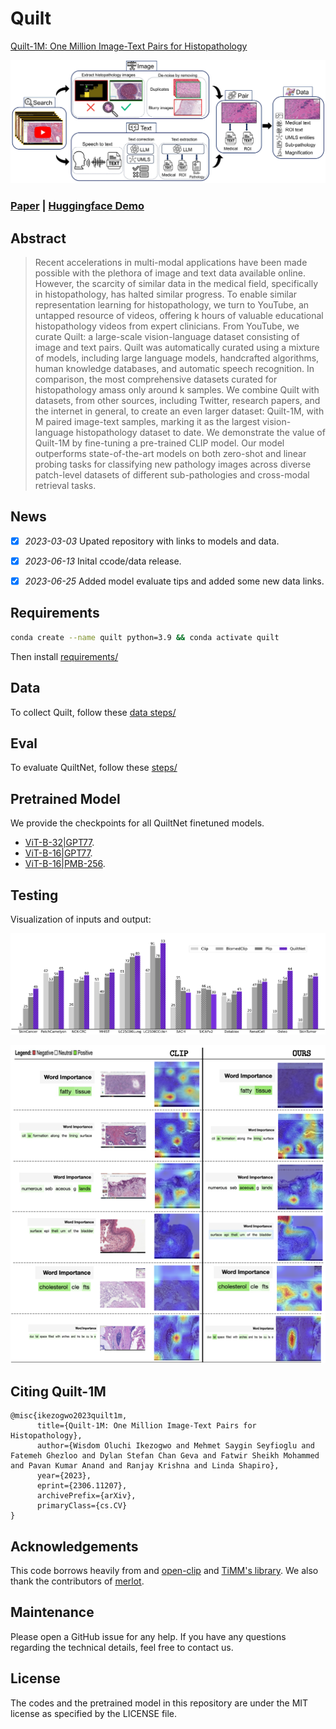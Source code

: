 # Quilt
[Quilt-1M: One Million Image-Text Pairs for Histopathology](https://quilt1m.github.io/)

![teaser](aux/quilt_main_img.jpeg "teaser")

### [Paper](https://arxiv.org/pdf/2306.11207.pdf) | [Huggingface Demo](https://huggingface.co/wisdomik/QuiltNet-B-32) 


## Abstract
>Recent accelerations in multi-modal applications have been made possible with the plethora of image and text data available online. However, the scarcity of similar data in the medical field, specifically in histopathology, has halted similar progress. To enable similar representation learning for histopathology, we turn to YouTube, an untapped resource of videos, offering k hours of valuable educational histopathology videos from expert clinicians. From YouTube, we curate Quilt: a large-scale vision-language dataset consisting of image and text pairs. Quilt was automatically curated using a mixture of models, including large language models, handcrafted algorithms, human knowledge databases, and automatic speech recognition. In comparison, the most comprehensive datasets curated for histopathology amass only around k samples. We combine Quilt with datasets, from other sources, including Twitter, research papers, and the internet in general, to create an even larger dataset: Quilt-1M, with M paired image-text samples, marking it as the largest vision-language histopathology dataset to date. We demonstrate the value of Quilt-1M by fine-tuning a pre-trained CLIP model. Our model outperforms state-of-the-art models on both zero-shot and linear probing tasks for classifying new pathology images across diverse patch-level datasets of different sub-pathologies and cross-modal retrieval tasks.
>
## News
- [x] *2023-03-03* Upated repository with links to models and data.
- [x] *2023-06-13* Inital ccode/data release.
- [x] *2023-06-25* Added model evaluate tips and added some new data links.



## Requirements
```bash
conda create --name quilt python=3.9 && conda activate quilt
```
Then install [requirements/](data/requirements.txt)


## Data
To collect Quilt, follow these [data steps/](data/README.md)


## Eval
To evaluate QuiltNet, follow these [steps/](eval/README.md)



## Pretrained Model
We provide the checkpoints for all QuiltNet finetuned models.

- [ViT-B-32|GPT77](https://huggingface.co/wisdomik/QuiltNet-B-32).
- [ViT-B-16|GPT77](https://huggingface.co/wisdomik/QuiltNet-B-32).
- [ViT-B-16|PMB-256](https://huggingface.co/wisdomik/QuiltNet-B-16-PMB).


## Testing
Visualization of inputs and output:

![](aux/barchart_zeroshot.png)

![](aux/clip_heatmap.png)


## Citing Quilt-1M

```
@misc{ikezogwo2023quilt1m,
      title={Quilt-1M: One Million Image-Text Pairs for Histopathology}, 
      author={Wisdom Oluchi Ikezogwo and Mehmet Saygin Seyfioglu and Fatemeh Ghezloo and Dylan Stefan Chan Geva and Fatwir Sheikh Mohammed and Pavan Kumar Anand and Ranjay Krishna and Linda Shapiro},
      year={2023},
      eprint={2306.11207},
      archivePrefix={arXiv},
      primaryClass={cs.CV}
}

```

## Acknowledgements

This code borrows heavily from and [open-clip](https://github.com/mlfoundations/open_clip) and [TiMM's library](https://github.com/huggingface/pytorch-image-models). We also thank the contributors of [merlot](https://github.com/rowanz/merlot).

## Maintenance

Please open a GitHub issue for any help. If you have any questions regarding the technical details, feel free to contact us.

## License
The codes and the pretrained model in this repository are under the MIT license as specified by the LICENSE file.
